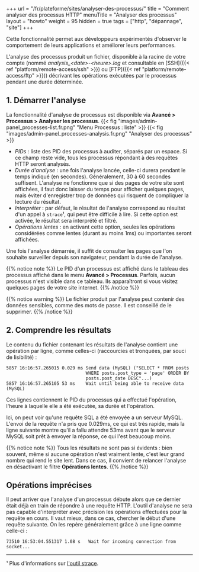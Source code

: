 +++
url = "/fr/plateforme/sites/analyser-des-processus/"
title = "Comment analyser des processus HTTP"
menuTitle = "Analyser des processus"
layout = "howto"
weight = 95
hidden = true
tags = ["http", "dépannage", "site"]
+++

Cette fonctionnalité permet aux développeurs expérimentés d'observer le comportement de leurs applications et améliorer leurs performances.

L'analyse des processus produit un fichier, disponible à la racine de votre compte (nommé *analysis_\<date\>-\<heure\>.log* et consultable en [SSH]({{< ref "platform/remote-access/ssh" >}}) ou [FTP]({{< ref "platform/remote-access/ftp" >}})) décrivant les opérations exécutées par le processus pendant une durée déterminée.

## 1. Démarrer l'analyse

La fonctionnalité d'analyse de processus est disponible via **Avancé > Processus > Analyser les processus**.
{{< fig "images/admin-panel_processes-list.fr.png" "Menu Processus : liste" >}}
{{< fig "images/admin-panel_processes-analysis.fr.png" "Analyser des processus" >}}

- _PIDs_ : liste des PID des processus à auditer, séparés par un espace.  Si ce champ reste vide, tous les processus répondant à des requêtes HTTP seront analysés.
- _Durée d'analyse_ : une fois l'analyse lancée, celle-ci durera pendant le temps indiqué (en secondes). Généralement, 30 à 60 secondes suffisent. L'analyse ne fonctionne que si des pages de votre site sont affichées, il faut donc laisser du temps pour afficher quelques pages, mais éviter d'enregistrer trop de données qui risquent de compliquer la lecture du résultat.
- _Interpréter_ : par défaut, le résultat de l'analyse correspond au résultat d'un appel à `strace`¹, qui peut être difficile à lire. Si cette option est activée, le résultat sera interprété et filtré.
- _Opérations lentes_ : en activant cette option, seules les opérations considérées comme lentes (durant au moins 1ms) ou importantes seront affichées.

Une fois l'analyse démarrée, il suffit de consulter les pages que l'on souhaite surveiller depuis son navigateur, pendant la durée de l'analyse.

{{% notice note %}}
Le PID d'un processus est affiché dans le tableau des processus affiché dans le menu **Avancé > Processus**.  Parfois, aucun processus n'est visible dans ce tableau. Ils apparaîtront si vous visitez quelques pages de votre site internet.
{{% /notice %}}

{{% notice warning %}}
Le fichier produit par l'analyse peut contenir des données sensibles, comme des mots de passe. Il est conseillé de le supprimer.
{{% /notice %}}

## 2. Comprendre les résultats

Le contenu du fichier contenant les résultats de l'analyse contient une opération par ligne, comme celles-ci (raccourcies et tronquées, par souci de lisibilité) :

```
5857 16:16:57.265015 0.029 ms Send data (MySQL) ("SELECT * FROM posts
                              WHERE posts.post_type = 'page' ORDER BY
                              posts.post_date DESC"...)
5857 16:16:57.265105 53 ms    Wait until being able to receive data (MySQL)
```

Ces lignes contiennent le PID du processus qui a effectué l'opération, l'heure à laquelle elle a été exécutée, sa durée et l'opération.

Ici, on peut voir qu'une requête SQL a été envoyée a un serveur MySQL. L'envoi de la requête n'a pris que 0.029ms, ce qui est très rapide, mais la ligne suivante montre qu'il a fallu attendre 53ms avant que le serveur MySQL soit prêt à envoyer la réponse, ce qui l'est beaucoup moins.

{{% notice note %}}
Tous les résultats ne sont pas si évidents : bien souvent, même si aucune opération n'est vraiment lente, c'est leur grand nombre qui rend le site lent. Dans ce cas, il convient de relancer l'analyse en désactivant le filtre **Opérations lentes**.
{{% /notice %}}

## Opérations imprécises

Il peut arriver que l'analyse d'un processus débute alors que ce dernier était déjà en train de répondre à une requête HTTP. L'outil d'analyse ne sera pas capable d'interpréter avec précision les opérations effectuées pour la requête en cours. Il vaut mieux, dans ce cas, chercher le début d'une requête suivante. On les repère généralement grâce à une ligne comme celle-ci :

```
73510 16:53:04.551317 1.08 s   Wait for incoming connection from socket...
```
    
-----
¹ Plus d'informations sur [l'outil strace](https://fr.wikipedia.org/wiki/Strace).
